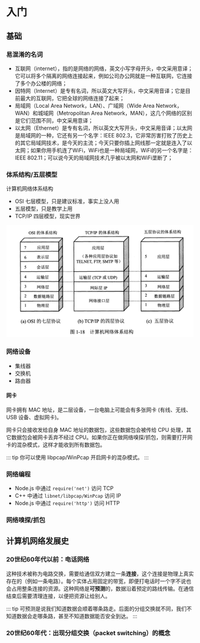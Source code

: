 # 入门
## 基础
### 易混淆的名词
- 互联网（internet），指的是网络的网络，英文小写字母开头，中文采用意译；它可以将多个隔离的网络连接起来，例如公司办公网就是一种互联网，它连接了多个办公楼的网络；
- 因特网（Internet）是专有名词，所以英文大写开头，中文采用音译；它是目前最大的互联网，它把全球的网络连接了起来；
- 局域网（Local Area Network，LAN）、广域网（Wide Area Network，WAN）和城域网（Metropolitan Area Network，MAN），这几个网络的区别是它们范围不同，中文采用意译；
- 以太网（Ethernet）是专有名词，所以英文大写开头，中文采用音译；以太网是局域网的一种，它还有另一个名字：IEEE 802.3，它非常厉害打败了历史上的其它局域网技术，是今天的主流；今天只要你插上网线那一定就是连入了以太网；如果你用手机连了WiFi，WiFi也是一种局域网，WiFi的另一个名字是：IEEE 802.11；可以说今天的局域网技术几乎被以太网和WiFi垄断了；

### 体系结构/五层模型
计算机网络体系结构
- OSI 七层模型，只是建议标准，事实上没人用
- 五层模型，只是教学上用
- TCP/IP 四层模型，现实世界

![copy from 谢希仁](./img/network-architecture.png)

### 网络设备
- 集线器
- 交换机
- 路由器

#### 网卡
网卡拥有 MAC 地址，是二层设备，一台电脑上可能会有多张网卡 (有线、无线、USB 设备、虚拟网卡)。

网卡只会接收发给自身 MAC 地址的数据包，这些数据包会被传给 CPU 处理，其它数据包会被网卡丢弃不经过 CPU。如果你正在做网络嗅探/抓包，则需要打开网卡的混杂模式，这样才能收到所有数据包。

::: tip
你可以使用 libpcap/WinPcap 开启网卡的混杂模式。
:::

### 网络编程

- Node.js 中通过 `require('net')` 访问 TCP
- C++ 中通过 `libnet/libpcap/WinPcap` 访问 IP
- Node.js 中通过 `require('http')` 访问 HTTP

### 网络嗅探/抓包

## 计算机网络发展史
### 20世纪60年代以前：电话网络
这种技术被称为电路交换，需要给通信双方建立一条**连接**，这个连接是物理上真实存在的（例如一条电路）。每个实体占用固定的带宽，即便打电话时一个字不说也会占用整条连接的资源。这种网络是**可预测**的，数据沿着预定的路线传输。在通信结束后需要清理连接，以便把资源让给别人。

::: tip
可预测是说我们知道数据会顺着哪条路走。后面的分组交换就不同，我们不知道数据会走哪条路，甚至不知道数据能否安全到达。
:::

### 20世纪60年代：出现分组交换（packet switching）的概念
